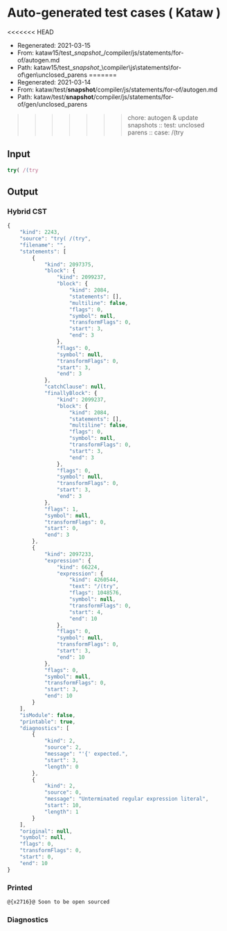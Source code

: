 # Auto-generated test cases ( Kataw )
<<<<<<< HEAD
- Regenerated: 2021-03-15
- From: kataw15/test\__snapshot__/compiler/js/statements/for-of/autogen.md
- Path: kataw15/test\__snapshot__\compiler\js\statements\for-of\gen\unclosed_parens
=======
- Regenerated: 2021-03-14
- From: kataw/test/__snapshot__/compiler/js/statements/for-of/autogen.md
- Path: kataw/test/__snapshot__/compiler/js/statements/for-of/gen/unclosed_parens
>>>>>>> chore: autogen & update snapshots
> :: test: unclosed parens
> :: case: /(try
## Input

`````js
try( /(try
`````

## Output

### Hybrid CST

```javascript
{
    "kind": 2243,
    "source": "try( /(try",
    "filename": "",
    "statements": [
        {
            "kind": 2097375,
            "block": {
                "kind": 2099237,
                "block": {
                    "kind": 2084,
                    "statements": [],
                    "multiline": false,
                    "flags": 0,
                    "symbol": null,
                    "transformFlags": 0,
                    "start": 3,
                    "end": 3
                },
                "flags": 0,
                "symbol": null,
                "transformFlags": 0,
                "start": 3,
                "end": 3
            },
            "catchClause": null,
            "finallyBlock": {
                "kind": 2099237,
                "block": {
                    "kind": 2084,
                    "statements": [],
                    "multiline": false,
                    "flags": 0,
                    "symbol": null,
                    "transformFlags": 0,
                    "start": 3,
                    "end": 3
                },
                "flags": 0,
                "symbol": null,
                "transformFlags": 0,
                "start": 3,
                "end": 3
            },
            "flags": 1,
            "symbol": null,
            "transformFlags": 0,
            "start": 0,
            "end": 3
        },
        {
            "kind": 2097233,
            "expression": {
                "kind": 66224,
                "expression": {
                    "kind": 4260544,
                    "text": "/(try",
                    "flags": 1048576,
                    "symbol": null,
                    "transformFlags": 0,
                    "start": 4,
                    "end": 10
                },
                "flags": 0,
                "symbol": null,
                "transformFlags": 0,
                "start": 3,
                "end": 10
            },
            "flags": 0,
            "symbol": null,
            "transformFlags": 0,
            "start": 3,
            "end": 10
        }
    ],
    "isModule": false,
    "printable": true,
    "diagnostics": [
        {
            "kind": 2,
            "source": 2,
            "message": "'{' expected.",
            "start": 3,
            "length": 0
        },
        {
            "kind": 2,
            "source": 0,
            "message": "Unterminated regular expression literal",
            "start": 10,
            "length": 1
        }
    ],
    "original": null,
    "symbol": null,
    "flags": 0,
    "transformFlags": 0,
    "start": 0,
    "end": 10
}
```

### Printed

```javascript
@{x2716}@ Soon to be open sourced
```

### Diagnostics

```javascript

```

